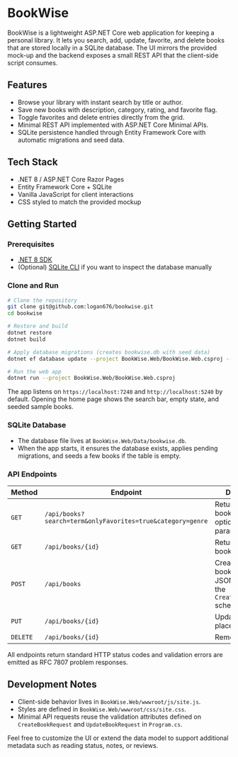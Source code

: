 # BookWise

BookWise is a lightweight ASP.NET Core web application for keeping a personal library. It lets you search, add, update, favorite, and delete books that are stored locally in a SQLite database. The UI mirrors the provided mock-up and the backend exposes a small REST API that the client-side script consumes.

## Features
- Browse your library with instant search by title or author.
- Save new books with description, category, rating, and favorite flag.
- Toggle favorites and delete entries directly from the grid.
- Minimal REST API implemented with ASP.NET Core Minimal APIs.
- SQLite persistence handled through Entity Framework Core with automatic migrations and seed data.

## Tech Stack
- .NET 8 / ASP.NET Core Razor Pages
- Entity Framework Core + SQLite
- Vanilla JavaScript for client interactions
- CSS styled to match the provided mockup

## Getting Started

### Prerequisites
- [.NET 8 SDK](https://dotnet.microsoft.com/download/dotnet/8.0)
- (Optional) [SQLite CLI](https://sqlite.org/download.html) if you want to inspect the database manually

### Clone and Run
```bash
# Clone the repository
git clone git@github.com:logan676/bookwise.git
cd bookwise

# Restore and build
dotnet restore
dotnet build

# Apply database migrations (creates bookwise.db with seed data)
dotnet ef database update --project BookWise.Web/BookWise.Web.csproj --startup-project BookWise.Web/BookWise.Web.csproj

# Run the web app
dotnet run --project BookWise.Web/BookWise.Web.csproj
```

The app listens on `https://localhost:7240` and `http://localhost:5240` by default. Opening the home page shows the search bar, empty state, and seeded sample books.

### SQLite Database
- The database file lives at `BookWise.Web/Data/bookwise.db`.
- When the app starts, it ensures the database exists, applies pending migrations, and seeds a few books if the table is empty.

### API Endpoints
| Method | Endpoint | Description |
| ------ | -------- | ----------- |
| `GET`  | `/api/books?search=term&onlyFavorites=true&category=genre` | Returns up to 25 books filtered by optional query parameters. |
| `GET`  | `/api/books/{id}` | Returns a single book by ID. |
| `POST` | `/api/books` | Creates a new book; expects JSON matching the `CreateBookRequest` schema. |
| `PUT`  | `/api/books/{id}` | Updates a book in place. |
| `DELETE` | `/api/books/{id}` | Removes a book. |

All endpoints return standard HTTP status codes and validation errors are emitted as RFC 7807 problem responses.

## Development Notes
- Client-side behavior lives in `BookWise.Web/wwwroot/js/site.js`.
- Styles are defined in `BookWise.Web/wwwroot/css/site.css`.
- Minimal API requests reuse the validation attributes defined on `CreateBookRequest` and `UpdateBookRequest` in `Program.cs`.

Feel free to customize the UI or extend the data model to support additional metadata such as reading status, notes, or reviews.
